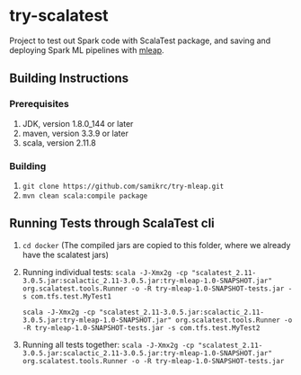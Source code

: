 # try-scalatest
Project to test out Spark code with ScalaTest package, and saving and deploying Spark ML pipelines with [mleap](https://github.com/combust/mleap).

## Building Instructions

### Prerequisites
1. JDK, version 1.8.0_144 or later
2. maven, version 3.3.9 or later
3. scala, version 2.11.8

### Building
1. `git clone https://github.com/samikrc/try-mleap.git`
2. `mvn clean scala:compile package`

## Running Tests through ScalaTest cli
1. `cd docker` (The compiled jars are copied to this folder, where we already have the scalatest jars)
2. Running individual tests: 
    `scala -J-Xmx2g -cp "scalatest_2.11-3.0.5.jar:scalactic_2.11-3.0.5.jar:try-mleap-1.0-SNAPSHOT.jar" org.scalatest.tools.Runner -o -R try-mleap-1.0-SNAPSHOT-tests.jar -s com.tfs.test.MyTest1` 
    
    `scala -J-Xmx2g -cp "scalatest_2.11-3.0.5.jar:scalactic_2.11-3.0.5.jar:try-mleap-1.0-SNAPSHOT.jar" org.scalatest.tools.Runner -o -R try-mleap-1.0-SNAPSHOT-tests.jar -s com.tfs.test.MyTest2`
    
3. Running all tests together:
    `scala -J-Xmx2g -cp "scalatest_2.11-3.0.5.jar:scalactic_2.11-3.0.5.jar:try-mleap-1.0-SNAPSHOT.jar" org.scalatest.tools.Runner -o -R try-mleap-1.0-SNAPSHOT-tests.jar`
    
